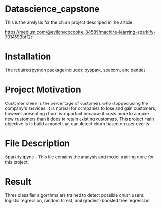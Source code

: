 # Datascience_capstone
This is the analysis for the churn project descriped in the article:

https://medium.com/@evilchococookie_34589/machine-learning-sparkify-7014593bff2c

# Installation

The required python package includes: pyspark, seaborn, and pandas.

# Project Motivation
Customer churn is the percentage of customers who stopped using the company's services. It is normal for companies to lose and gain customers, however preventing churn is important because it costs more to acquire new customers than it does to retain existing customers.
This project main objective is to build a model that can detect churn based on user events.

# File Description

Sparkify.ipynb - This file contains the analysis and model training done for this project.

# Result

Three classifier algorithms are trained to detect possible churn users: logistic regression, random forest, and gradient-boosted tree regression.
